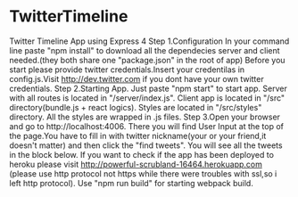 # TwitterTimeline
Twitter Timeline App using Express 4
Step 1.Configuration
In your command line paste "npm install" to download all the dependecies server and client needed.(they both share one "package.json" in the root of app)
Before you start please provide twitter credentials.Insert your credentilas in config.js.Visit http://dev.twitter.com if you dont have your own twitter credentials.
Step 2.Starting App.
Just paste "npm start" to start app.
Server with all routes is located in "/server/index.js".
Client app is located in "/src" directory(bundle.js + react logics).
Styles are located in "/src/styles" directory.
All the styles are wrapped in .js files.
Step 3.Open your browser and go to http://localhost:4006.
There you will find User Input at the top of the page.You have to fill in with twitter nickname(your or your friend,it doesn't matter) and 
then click the "find tweets". You will see all the tweets in the block below.
If you want to check if the app has been deployed to heroku please visit http://powerful-scrubland-16464.herokuapp.com (please use http protocol not https while there were troubles with ssl,so i left http protocol).
Use "npm run build" for starting webpack build.